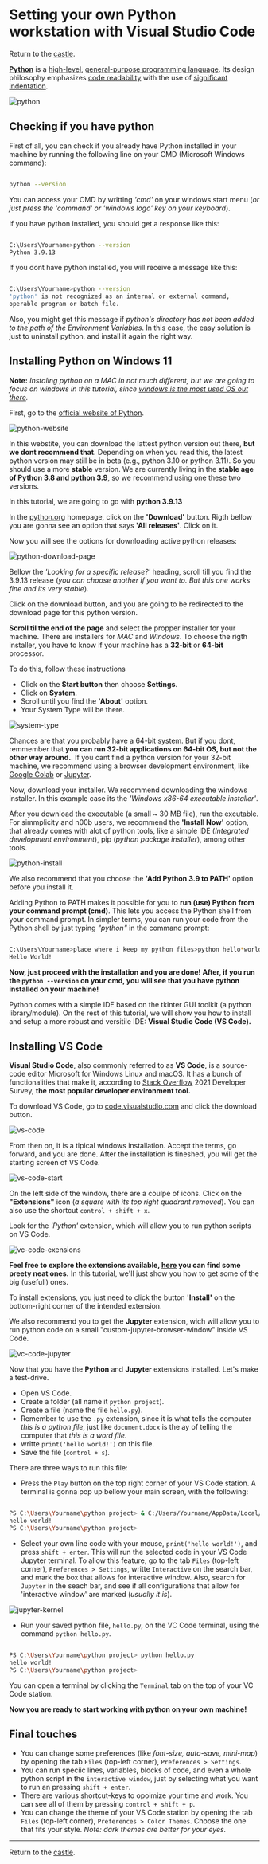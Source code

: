 # Setting your own Python workstation with Visual Studio Code

Return to the [castle](https://github.com/Nkluge-correa/teeny-tiny_castle).

**[Python](https://www.python.org/)** is a [high-level](https://en.wikipedia.org/wiki/High-level*programming*language "High-level programming language"), [](<https://en.wikipedia.org/wiki/Interpreter*(computing)>)[general-purpose programming language](https://en.wikipedia.org/wiki/General-purpose*programming*language "General-purpose programming language"). Its design philosophy emphasizes [code readability](https://en.wikipedia.org/wiki/Code*readability "Code readability") with the use of [significant indentation](https://en.wikipedia.org/wiki/Off-side*rule "Off-side rule").

![python](https://i.gifer.com/origin/25/25dcee6c68fdb7ac42019def1083b2ef_w200.gif)

## Checking if you have python

First of all, you can check if you already have Python installed in your machine by running the following line on your CMD (Microsoft Windows command):

```bash

python --version

```

You can access your CMD by writting _'cmd'_ on your windows start menu (_or just press the 'command' or 'windows logo' key on your keyboard_).

If you have python installed, you should get a response like this:

```bash

C:\Users\Yourname>python --version
Python 3.9.13

```

If you dont have python installed, you will receive a message like this:

```bash

C:\Users\Yourname>python --version
'python' is not recognized as an internal or external command,
operable program or batch file.

```

Also, you might get this message if _python's directory has not been added to the path of the Environment Variables_. In this case, the easy solution is just to uninstall python, and install it again the right way.

## Installing Python on Windows 11

**Note:** _Instaling python on a MAC in not much different, but we are going to focus on windows in this tutorial, since [windows is the most used OS out there](https://en.wikipedia.org/wiki/Usage*share*of*operating*systems#:~:text=For%20desktop%20and%20laptop%20computers,US%20up%20to%203.2%25)._

First, go to the [official website of Python](https://www.python.org/).

![python-website](https://www.saashub.com/images/app/screenshots/5/8b2bb80f56f4/landing-medium.jpg?1634523102)

In this webstite, you can download the lattest python version out there, **but we dont recommend that**. Depending on when you read this, the latest python version may still be in beta (e.g., python 3.10 or python 3.11). So you should use a more **stable** version. We are currently living in the **stable age of Python 3.8 and python 3.9**, so we recommend using one these two versions.

In this tutorial, we are going to go with **python 3.9.13**

In the [python.org](https://www.python.org/) homepage, click on the **'Download'** button. Rigth bellow you are gonna see an option that says **'All releases'**. Click on it.

Now you will see the options for downloading active python releases:

![python-download-page](https://res.cloudinary.com/practicaldev/image/fetch/s--yaogPnvc--/c_limit%2Cf_auto%2Cfl_progressive%2Cq_auto%2Cw_880/https://dev-to-uploads.s3.amazonaws.com/uploads/articles/683r055znnot4t8zoyu0.png)

Bellow the _'Looking for a specific release?'_ heading, scroll till you find the 3.9.13 release (_you can choose another if you want to. But this one works fine and its very stable_).

Click on the download button, and you are going to be redirected to the download page for this python version.

**Scroll til the end of the page** and select the propper installer for your machine. There are installers for _MAC_ and _Windows_. To choose the rigth installer, you have to know if your machine has a **32-bit** or **64-bit** processor.

To do this, follow these instructions

- Click on the **Start button** then choose **Settings**.
- Click on **System**.
- Scroll until you find the **'About'** option.
- Your System Type will be there.

![system-type](https://cdn.nerdschalk.com/wp-content/uploads/2021/08/win-11-32bit-64bit-architecture-2.png?width=800)

Chances are that you probably have a 64-bit system. But if you dont, remmember that **you can run 32-bit applications on 64-bit OS, but not the other way around.**. If you cant find a python version for your 32-bit machine, we recommend using a browser development environment, like [Google Colab](https://colab.research.google.com/?utm*source=scs-index) or [Jupyter](https://jupyter.org/).

Now, download your installer. We recommend downloading the windows installer. In this example case its the _'Windows x86-64 executable installer'_.

After you download the executable (a small ~ 30 MB file), run the excutable. For simmplicity and n00b users, we recommend the **'Install Now'** option, that already comes with alot of python tools, like a simple IDE (_Integrated development environment_), pip (_python package installer_), among other tools.

![python-install](https://docs.python.org/pt-br/3.8/_images/win_installer.png)

We also recommend that you choose the **'Add Python 3.9 to PATH'** option before you install it.

Adding Python to PATH makes it possible for you to **run (use) Python from your command prompt (cmd)**. This lets you access the Python shell from your command prompt. In simpler terms, you can run your code from the Python shell by just typing _"python"_ in the command prompt:

```bash

C:\Users\Yourname>place where i keep my python files>python hello*world.py
Hello World!

```

**Now, just proceed with the installation and you are done! After, if you run the `python --version` on your cmd, you will see that you have python installed on your machine!**

Python comes with a simple IDE based on the tkinter GUI toolkit (a python library/module). On the rest of this tutorial, we will show you how to install and setup a more robust and versitile IDE: **Visual Studio Code (VS Code).**

## Installing VS Code

**Visual Studio Code**, also commonly referred to as **VS Code**, is a source-code editor Microsoft for Windows Linux and macOS. It has a bunch of functionalities that make it, according to [Stack Overflow](https://en.wikipedia.org/wiki/Stack*Overflow "Stack Overflow") 2021 Developer Survey, **the most popular developer environment tool.**

To download VS Code, go to [code.visualstudio.com](https://code.visualstudio.com/) and click the download button.

![vs-code](https://www.pylenin.com/content/images/2021/08/vscode-page.png)

From then on, it is a tipical windows installation. Accept the terms, go forward, and you are done. After the installation is fineshed, you will get the starting screen of VS Code.

![vs-code-start](https://code.visualstudio.com/assets/docs/getstarted/tips-and-tricks/getstarted_page.png)

On the left side of the window, there are a coulpe of icons. Click on the **"Extensions"** icon (_a square with its top right quadrant removed_). You can also use the shortcut `control + shift + x`.

Look for the _'Python'_ extension, which will allow you to run python scripts on VS Code.

![vc-code-exensions](https://code.visualstudio.com/assets/docs/editor/extension-marketplace/extensions-python.png)

**Feel free to explore the extensions available, [here](https://x-team.com/blog/best-vscode-extensions/) you can find some preety neat ones.** In this tutorial, we'll just show you how to get some of the big (usefull) ones.

To install extensions, you just need to click the button **'Install'** on the bottom-right corner of the intended extension.

We also recommend you to get the **Jupyter** extension, wich will allow you to run python code on a small "custom-jupyter-browser-window" inside VS Code.

![vc-code-jupyter](https://user-images.githubusercontent.com/11532015/57962872-2adcc700-794f-11e9-8d7c-8019b6e962b5.png)

Now that you have the **Python** and **Jupyter** extensions installed. Let's make a test-drive.

- Open VS Code.
- Create a folder (all name it `python project`).
- Create a file (name the file `hello.py`).
- Remember to use the `.py` extension, since it is what tells the computer _this is a python file_, just like `document.docx` is the ay of telling the computer that _this is a word file_.
- writte `print('hello world!')` on this file.
- Save the file (`control + s`).

There are three ways to run this file:

- Press the `Play` button on the top right corner of your VS Code station. A terminal is gonna pop up bellow your main screen, with the following:

```bash

PS C:\Users\Yourname\python project> & C:/Users/Yourname/AppData/Local/Programs/Python/Python38/python.exe "C:/Users/Yourname/python project/hello.py"
hello world!
PS C:\Users\Yourname\python project>

```

- Select your own line code with your mouse, `print('hello world!')`, and press `shift + enter`. This will run the selected code in your VS Code Jupyter terminal. To allow this feature, go to the tab `Files` (top-left corner), `Preferences > Settings`, writte `Interactive` on the search bar, and mark the box that allows for interactive window. Also, search for `Jupyter` in the seach bar, and see if all configurations that allow for 'interactive window' are marked (_usually it is_).

![jupyter-kernel](https://user-images.githubusercontent.com/24854248/113336891-b12a0880-932f-11eb-8774-05d8f14010e7.gif)

- Run your saved python file, `hello.py`, on the VC Code terminal, using the command `python hello.py`.

```bash

PS C:\Users\Yourname\python project> python hello.py
hello world!
PS C:\Users\Yourname\python project>

```

You can open a terminal by clicking the `Terminal` tab on the top of your VC Code station.

**Now you are ready to start working with python on your own machine!**

## Final touches

- You can change some preferences (like _font-size, auto-save, mini-map_) by opening the tab `Files` (top-left corner), `Preferences > Settings`.
- You can run speciic lines, variables, blocks of code, and even a whole python script in the `interactive window`, just by selecting what you want to run an pressing `shift + enter`.
- There are various shortcut-keys to opoimize your time and work. You can see all of them by pressing `control + shift + p`.
- You can change the theme of your VS Code station by opening the tab `Files` (top-left corner), `Preferences > Color Themes`. Choose the one that fits your style. _Note: dark themes are better for your eyes._

---

Return to the [castle](https://github.com/Nkluge-correa/teeny-tiny_castle).
